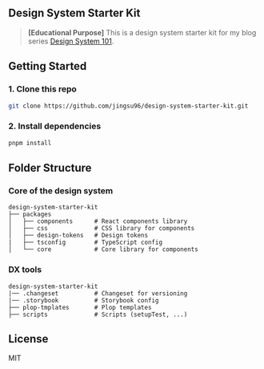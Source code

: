 ## Design System Starter Kit

> **[Educational Purpose]** This is a design system starter kit for my blog series [Design System 101](https://www.jing-tech.me/series/design-system/index).

## Getting Started

### 1. Clone this repo

```bash
git clone https://github.com/jingsu96/design-system-starter-kit.git
```

### 2. Install dependencies

```bash
pnpm install
```

## Folder Structure

### Core of the design system

```
design-system-starter-kit
├── packages
│   ├── components      # React components library
│   ├── css             # CSS library for components
│   ├── design-tokens   # Design tokens
|   ├── tsconfig        # TypeScript config
│   └── core            # Core library for components
```

### DX tools

```
design-system-starter-kit
|── .changeset          # Changeset for versioning
|── .storybook          # Storybook config
├── plop-tmplates       # Plop templates
├── scripts             # Scripts (setupTest, ...)
```

## License

MIT
